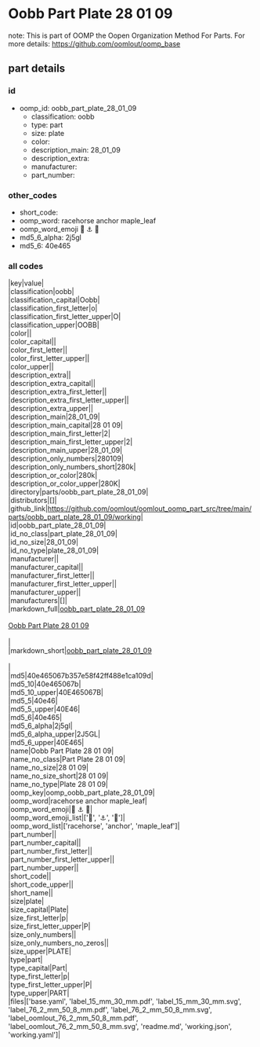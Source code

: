 # Oobb Part Plate 28 01 09  

note: This is part of OOMP the Oopen Organization Method For Parts. For more details: https://github.com/oomlout/oomp_base

##  part details





### id
* oomp_id: oobb_part_plate_28_01_09
  * classification: oobb
  * type: part
  * size: plate
  * color: 
  * description_main: 28_01_09
  * description_extra: 
  * manufacturer: 
  * part_number: 

### other_codes
* short_code: 
* oomp_word: racehorse anchor maple_leaf
* oomp_word_emoji :racehorse: :anchor: :maple_leaf:
* md5_6_alpha: 2j5gl
* md5_6: 40e465

### all codes 
|key|value|  
|classification|oobb|  
|classification_capital|Oobb|  
|classification_first_letter|o|  
|classification_first_letter_upper|O|  
|classification_upper|OOBB|  
|color||  
|color_capital||  
|color_first_letter||  
|color_first_letter_upper||  
|color_upper||  
|description_extra||  
|description_extra_capital||  
|description_extra_first_letter||  
|description_extra_first_letter_upper||  
|description_extra_upper||  
|description_main|28_01_09|  
|description_main_capital|28 01 09|  
|description_main_first_letter|2|  
|description_main_first_letter_upper|2|  
|description_main_upper|28_01_09|  
|description_only_numbers|280109|  
|description_only_numbers_short|280k|  
|description_or_color|280k|  
|description_or_color_upper|280K|  
|directory|parts/oobb_part_plate_28_01_09|  
|distributors|[]|  
|github_link|https://github.com/oomlout/oomlout_oomp_part_src/tree/main/parts/oobb_part_plate_28_01_09/working|  
|id|oobb_part_plate_28_01_09|  
|id_no_class|part_plate_28_01_09|  
|id_no_size|28_01_09|  
|id_no_type|plate_28_01_09|  
|manufacturer||  
|manufacturer_capital||  
|manufacturer_first_letter||  
|manufacturer_first_letter_upper||  
|manufacturer_upper||  
|manufacturers|[]|  
|markdown_full|[oobb_part_plate_28_01_09](https://github.com/oomlout/oomlout_oomp_part_src/tree/main/parts/oobb_part_plate_28_01_09/working)<br>[](https://github.com/oomlout/oomlout_oomp_part_src/tree/main/parts/oobb_part_plate_28_01_09/working)<br>[Oobb Part Plate 28 01 09](https://github.com/oomlout/oomlout_oomp_part_src/tree/main/parts/oobb_part_plate_28_01_09/working)<br><br>|  
|markdown_short|[oobb_part_plate_28_01_09](https://github.com/oomlout/oomlout_oomp_part_src/tree/main/parts/oobb_part_plate_28_01_09/working)<br><br>|  
|md5|40e465067b357e58f42ff488e1ca109d|  
|md5_10|40e465067b|  
|md5_10_upper|40E465067B|  
|md5_5|40e46|  
|md5_5_upper|40E46|  
|md5_6|40e465|  
|md5_6_alpha|2j5gl|  
|md5_6_alpha_upper|2J5GL|  
|md5_6_upper|40E465|  
|name|Oobb Part Plate 28 01 09|  
|name_no_class|Part Plate 28 01 09|  
|name_no_size|28 01 09|  
|name_no_size_short|28 01 09|  
|name_no_type|Plate 28 01 09|  
|oomp_key|oomp_oobb_part_plate_28_01_09|  
|oomp_word|racehorse anchor maple_leaf|  
|oomp_word_emoji|:racehorse: :anchor: :maple_leaf:|  
|oomp_word_emoji_list|[':racehorse:', ':anchor:', ':maple_leaf:']|  
|oomp_word_list|['racehorse', 'anchor', 'maple_leaf']|  
|part_number||  
|part_number_capital||  
|part_number_first_letter||  
|part_number_first_letter_upper||  
|part_number_upper||  
|short_code||  
|short_code_upper||  
|short_name||  
|size|plate|  
|size_capital|Plate|  
|size_first_letter|p|  
|size_first_letter_upper|P|  
|size_only_numbers||  
|size_only_numbers_no_zeros||  
|size_upper|PLATE|  
|type|part|  
|type_capital|Part|  
|type_first_letter|p|  
|type_first_letter_upper|P|  
|type_upper|PART|  
|files|['base.yaml', 'label_15_mm_30_mm.pdf', 'label_15_mm_30_mm.svg', 'label_76_2_mm_50_8_mm.pdf', 'label_76_2_mm_50_8_mm.svg', 'label_oomlout_76_2_mm_50_8_mm.pdf', 'label_oomlout_76_2_mm_50_8_mm.svg', 'readme.md', 'working.json', 'working.yaml']|  
